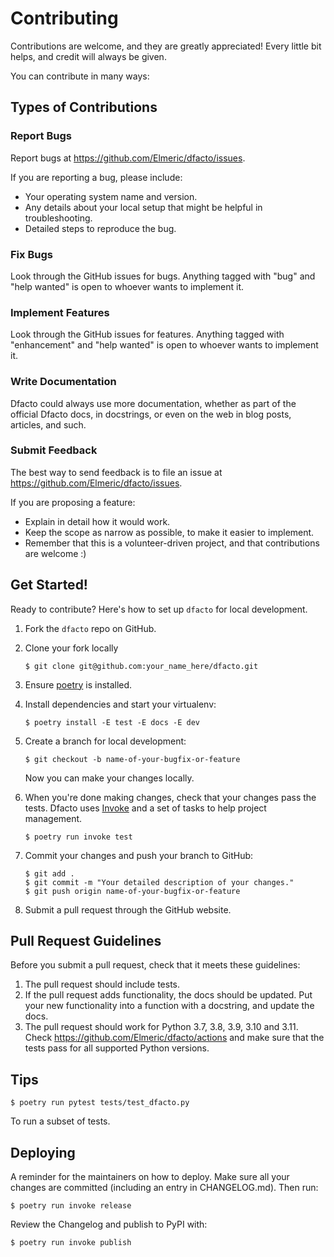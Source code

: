 # Contributing

Contributions are welcome, and they are greatly appreciated! Every little bit
helps, and credit will always be given.

You can contribute in many ways:

## Types of Contributions

### Report Bugs

Report bugs at https://github.com/Elmeric/dfacto/issues.

If you are reporting a bug, please include:

* Your operating system name and version.
* Any details about your local setup that might be helpful in troubleshooting.
* Detailed steps to reproduce the bug.

### Fix Bugs

Look through the GitHub issues for bugs. Anything tagged with "bug" and "help
wanted" is open to whoever wants to implement it.

### Implement Features

Look through the GitHub issues for features. Anything tagged with "enhancement"
and "help wanted" is open to whoever wants to implement it.

### Write Documentation

Dfacto could always use more documentation, whether as part of the
official Dfacto docs, in docstrings, or even on the web in blog posts,
articles, and such.

### Submit Feedback

The best way to send feedback is to file an issue at https://github.com/Elmeric/dfacto/issues.

If you are proposing a feature:

* Explain in detail how it would work.
* Keep the scope as narrow as possible, to make it easier to implement.
* Remember that this is a volunteer-driven project, and that contributions
  are welcome :)

## Get Started!

Ready to contribute? Here's how to set up `dfacto` for local development.

1. Fork the `dfacto` repo on GitHub.
2. Clone your fork locally

    ```
    $ git clone git@github.com:your_name_here/dfacto.git
    ```

3. Ensure [poetry](https://python-poetry.org/docs/) is installed.
4. Install dependencies and start your virtualenv:

    ```
    $ poetry install -E test -E docs -E dev
    ```

5. Create a branch for local development:

    ```
    $ git checkout -b name-of-your-bugfix-or-feature
    ```

    Now you can make your changes locally.

6. When you're done making changes, check that your changes pass the
   tests. Dfacto uses [Invoke] and a set of tasks to help
   project management.

    ```
    $ poetry run invoke test
    ```

7. Commit your changes and push your branch to GitHub:

    ```
    $ git add .
    $ git commit -m "Your detailed description of your changes."
    $ git push origin name-of-your-bugfix-or-feature
    ```

8. Submit a pull request through the GitHub website.

## Pull Request Guidelines

Before you submit a pull request, check that it meets these guidelines:

1. The pull request should include tests.
2. If the pull request adds functionality, the docs should be updated. Put
   your new functionality into a function with a docstring, and update the docs.
3. The pull request should work for Python 3.7, 3.8, 3.9, 3.10 and 3.11. Check
   https://github.com/Elmeric/dfacto/actions
   and make sure that the tests pass for all supported Python versions.

## Tips

```
$ poetry run pytest tests/test_dfacto.py
```

To run a subset of tests.


## Deploying

A reminder for the maintainers on how to deploy.
Make sure all your changes are committed (including an entry in CHANGELOG.md).
Then run:

```
$ poetry run invoke release
```

Review the Changelog and publish to PyPI with:

```
$ poetry run invoke publish
```

[Invoke]: https://www.pyinvoke.org/
